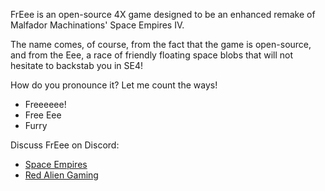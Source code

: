 FrEee is an open-source 4X game designed to be an enhanced remake of Malfador Machinations' Space Empires IV.

The name comes, of course, from the fact that the game is open-source, and from the Eee, a race of friendly floating space blobs that will not hesitate to backstab you in SE4!

How do you pronounce it? Let me count the ways!
- Freeeeee!
- Free Eee
- Furry

Discuss FrEee on Discord:
- [Space Empires](https://discord.gg/TTEyC5CBQH)
- [Red Alien Gaming](https://discord.gg/TEFW2JvHbH)
